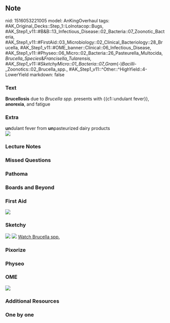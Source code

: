 ## Note
nid: 1516053221005
model: AnKingOverhaul
tags: #AK_Original_Decks::Step_1::Lolnotacop::Bugs, #AK_Step1_v11::#B&B::13_Infectious_Disease::02_Bacteria::07_Zoonotic_Bacteria, #AK_Step1_v11::#FirstAid::03_Microbiology::02_Clinical_Bacteriology::28_Brucella, #AK_Step1_v11::#OME_banner::Clinical::06_Infectious_Disease, #AK_Step1_v11::#Physeo::06_Micro::02_Bacteria::26_Pasteurella_Multocida,_Brucella_Species_&_Francisella_Tularensis, #AK_Step1_v11::#SketchyMicro::01_Bacteria::07_Gram_(-)_Bacilli_-_Zoonotics::02_Brucella_spp., #AK_Step1_v11::^Other::^HighYield::4-LowerYield
markdown: false

### Text
<b>Brucellosis</b> due to <i>Brucella spp.</i> presents with
{{c1::undulant fever}}, <b>anorexia</b>, and fatigue

### Extra
<div>
  <b>un</b>dulant fever from <b>un</b>pasteurized dairy products
</div><img src="paste-10050223473135.jpg">

### Lecture Notes


### Missed Questions


### Pathoma


### Boards and Beyond


### First Aid
<img src="paste-4e16e743f261fc0addac7c9c916fe696804207c6.jpg">

### Sketchy
<img src="paste-97233764614147.jpg"> <img src=
"paste-636d5e58ff8d013612107c257df1ee4713babf9c.png"> <a href=
"https://dashboard.sketchy.com/study/medical/courses/medical-microbiology/units/medical-microbiology-bacteria/videos/medical-microbiology-bacteria-gram-negative-bacilli-zoonotics-brucella-spp?utm_source=anki&utm_medium=partnership&utm_campaign=february_update&utm_content=medical">
Watch Brucella spp.</a>

### Pixorize


### Physeo


### OME
<div class="ome-widget">
  <a href=
  "https://onlinemeded.org/spa/infectious-disease?ref=anki"><img src="_OME_AnkiFlashcards_Topic_3.png"></a>
</div>

### Additional Resources


### One by one

